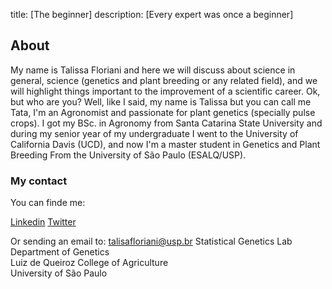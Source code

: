 title: [The beginner] 
description: [Every expert was once a beginner]


## About

My name is Talissa Floriani and here we will discuss about science in general, science (genetics and plant breeding or any related field), and we will highlight things important to the improvement of a scientific career. 
Ok, but who are you? Well, like I said, my name is Talissa but you can call me Tata, I'm an Agronomist and passionate for plant genetics (specially pulse crops). I got my BSc. in Agronomy from Santa Catarina State University and during my senior year of my undergraduate I went to the University of California Davis (UCD), and now I'm a master student in Genetics and Plant Breeding From the University of São Paulo (ESALQ/USP).

### My contact

You can finde me:


[Linkedin](https://www.linkedin.com/in/talissa-floriani-714971101/)
[Twitter](https://twitter.com/talissafloriani)

Or sending an email to: talisafloriani@usp.br
Statistical Genetics Lab  
Department of Genetics  
Luiz de Queiroz College of Agriculture  
University of São Paulo   
